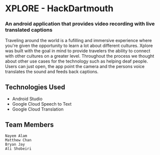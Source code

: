 # XPLORE - HackDartmouth

### An android application that provides video recording with live translated captions

Traveling around the world is a fufilling and immersive experience where you're given the opportunity to learn a lot about different cultures. Xplore was built with the goal in mind to provide travelers the ability to connect with other cultures on a greater level. Throughout the process we thought about other use cases for the technology such as helping deaf people. 
Users can just open, the app point the camera and the persons voice translates the sound and feeds back captions. 

## Technologies Used
- Android Studio
- Google Cloud Speech to Text
- Google Cloud Translation 


## Team Members 
    Nayem Alam
    Matthew Chan
    Bryan Jay
    Ali Shobeiri

